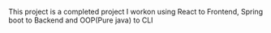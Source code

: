This project is a completed project I workon using React to Frontend, Spring boot to Backend and OOP(Pure java) to CLI 
 
